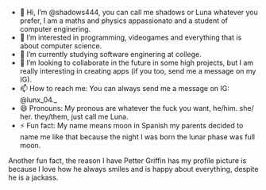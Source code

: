 - 👋 Hi, I’m @shadows444, you can call me shadows or Luna whatever you prefer, I am a maths and physics appassionato and a student of computer enginering.
- 👀 I’m interested in programming, videogames and everything that is about computer science.
- 🌱 I’m currently studying software enginering at college.
- 💞️ I’m looking to collaborate in the future in some high projects, but I am really interesting in creating apps (if you too, send me a message on my IG).
- 📫 How to reach me: You can always send me a message on IG: @lunx_04._
- 😄 Pronouns: My pronous are whatever the fuck you want, he/him. she/ her. they/them, just call me Luna.
- ⚡ Fun fact: My name means moon in Spanish my parents decided to name me like that because the night I was born the lunar phase was full moon.

Another fun fact, the reason I have Petter Griffin has my profile picture is because I love how he always smiles and is happy about everything, despite he is a jackass.
